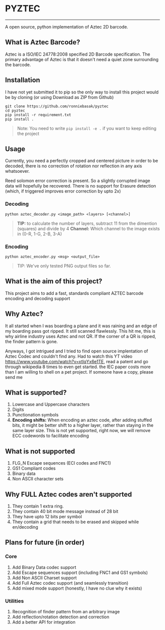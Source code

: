 # PYZTEC
___

A open source, python implementation of Aztec 2D barcode.

## What is Aztec Barcode?

Aztec is a ISO/IEC 24778:2008 specified 2D Barcode specification. The primary advantage of Aztec is that it doesn't need a quiet zone surrounding the barcode.


## Installation
I have not yet submitted it to pip so the only way to install this project would be by cloning (or using Download as ZIP from Github)

```shell
git clone https://github.com/ronniebasak/pyztec
cd pyztec
pip install -r requirement.txt
pip install .
```

> Note: You need to write `pip install -e .` if you want to keep editing the project


## Usage
Currently, you need a perfectly cropped and centered picture in order to be decoded, there is no correction of rotation nor reflection in any axis whatsoever. 

Reed solomon error correction is present. So a slightly corrupted image data will hopefully be recovered. There is no support for Erasure detection (which, if triggered improves error correction by upto 2x)


### Decoding

```shell
python aztec_decoder.py <image_path> <layers> [<channel>]
```

> **TIP:** to calculate the number of layers, subtract 11 from the dimention (squares) and divide by 4
> **Channel:** Which channel to the image exists in (0-R, 1-G, 2-B, 3-A)


### Encoding
```shell
python aztec_encoder.py <msg> <output_file>
```
> TIP: We've only tested PNG output files so far.

## What is the aim of this project?
This project aims to add a fast, standards compliant AZTEC barcode encoding and decoding support


## Why Aztec?

It all started when I was boarding a plane and it was raining and an edge of my boarding pass got ripped. It still scanned flawlessly. This hit me, this is why airline industry uses Aztec and not QR. If the corner of a QR is ripped, the finder pattern is gone. 

Anyways, I got intrigued and I tried to find open source implentation of Aztec Codec and couldn't find any. Had to watch this YT video https://www.youtube.com/watch?v=xtlqYx6e1TE, read a patent and go through wikipedia 8 times to even get started. the IEC paper costs more than I am willing to shell on a pet project. If someone have a copy, please send me


## What is supported?

1. Lowercase and Uppercase characters
2. Digits
3. Punctionation symbols
4. **Encoding shifts:** When encoding an aztec code, after adding stuffed bits, it might be better shift to a higher layer, rather than staying in the same layer size. This is not yet supported, right now, we will remove ECC codewords to facilitate encoding

## What is **not** supported

1. FLG_N Escape sequences (ECI codes and FNC1)
1. GS1 Compliant codes
1. Binary data
1. Non ASCII character sets

## Why FULL Aztec codes aren't supported
1. They contain 1 extra ring. 
1. They contain 40 bit mode message instead of 28 bit
1. They have upto 12 bits per symbol
1. They contain a grid that needs to be erased and skipped while en/decoding


## Plans for future (in order)

### Core
1. Add Binary Data codec support
1. Add Escape sequences support (including FNC1 and GS1 symbols)
1. Add Non ASCII Charset support
1. Add Full Aztec codec support (and seamlessly transition)
1. Add mixed mode support (honestly, I have no clue why it exists)

### Utilities
1. Recognition of finder pattern from an arbitrary image
1. Add reflection/rotation detection and correction
1. Add a better API for integration